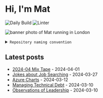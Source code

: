 # Hi, I'm Mat

![Daily Build](https://github.com/mat-0/mat-0/workflows/Daily%20Build/badge.svg) ![Linter](https://github.com/mat-0/mat-0/workflows/Linter/badge.svg)

![banner photo of Mat running in London](https://raw.githubusercontent.com/mat-0/mat-0/master/images/gh-header-image-cropped.jpg)

<details><summary><code>Repository naming convention</code></summary>
  
Repositories, where possible, are lowercase with underscores and follow the naming conventions below. 

  
- Demonstrations or proof of concepts use the format `demo_name`.
- Boilerplate or templates are named in the format `template_name`.
  - where appropriate these are also published through github pages and will be available at `username.github.io/repo_name`.
- WordPress related content (mostly plugins) are all prefixed with `wp_`.
- Twitter bots are prefix with `bot_`.
- Standard repositories are named as they are, sometimes this might be a domain name e.g `thechels.uk`.
</details>

## Latest posts

<!-- blog starts -->
- [2024-04 Mix Tape](https://thechels.uk/2024-04-mix-tape) - 2024-04-01
- [Jokes about Job Searching](https://thechels.uk/job-jokes) - 2024-03-27
- [Azure Charts](https://thechels.uk/Azure-Charts) - 2024-03-12
- [Managing Technical Debt](https://thechels.uk/managing-technical-debt) - 2024-03-10
- [Observations of Leadership](https://thechels.uk/observations-of-leadership) - 2024-03-10
<!-- blog ends -->

